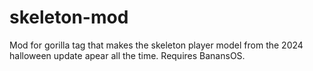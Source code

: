 # skeleton-mod
Mod for gorilla tag that makes the skeleton player model from the 2024 halloween update apear all the time. Requires BanansOS.
